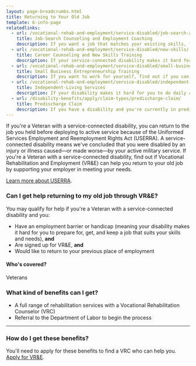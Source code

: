 ```yaml
---
layout: page-breadcrumbs.html
title: Returning to Your Old Job
template: 6-info-page
relatedlinks:
  - url: /vocational-rehab-and-employment/service-disabled/job-search-and-counseling/
    title: Job-Search Counseling and Employment Coaching
    description: If you want a job that matches your existing skills, find out if you can get help looking for a job and settling into your new workplace.
  - url: /vocational-rehab-and-employment/service-disabled/new-skills/
    title: Career Counseling and New Skills Training
    description: If your service-connected disability makes it hard for you to work in your current field, find out if you can get counseling and training to help you move into a field that better suits your abilities.
  - url: /vocational-rehab-and-employment/service-disabled/small-business-training/
    title: Small Business Entrepreneurship Training
    description: If you want to work for yourself, find out if you can get help starting your own business.
  - url: /vocational-rehab-and-employment/service-disabled/independent-living/
    title: Independent-Living Services
    description: If your disability makes it hard for you to do daily activities (like bathing, dressing, or getting around), find out if you can get help to live more independently while you look for work.
  - url: /disability-benefits/apply/claim-types/predischarge-claim/
    title: Predischarge Claim
    description: If you have a disability and you're currently in predischarge status, file a claim to help speed up the claim decision process.
---
```


<div class="va-introtext">

If you're a Veteran with a service-connected disability, you can return to the job you held before deploying to active service because of the Uniformed Services Employment and Reemployment Rights Act (USERRA). A service-connected disability means we've concluded that you were disabled by an injury or illness caused—or made worse—by your active military service. If you're a Veteran with a service-connected disability, find out if Vocational Rehabilitation and Employment (VR&amp;E) can help you return to your old job by supporting your employer in meeting your needs. 

[Learn more about USERRA](http://www.dol.gov/vets/programs/userra/). 

</div>

<div class="feature" markdown="1">

### Can I get help returning to my old job through VR&amp;E?

You may qualify for help if you're a Veteran with a service-connected disability and you:
- Have an employment barrier or handicap (meaning your disability makes it hard for you to prepare for, get, and keep a job that suits your skills and needs), **and**
- Are signed up for VR&amp;E, **and**
- Would like to return to your previous place of employment

#### Who's covered?

Veterans

</div>

### What kind of benefits can I get?

- A full range of rehabilitation services with a Vocational Rehabilitation Counselor (VRC)
- Referral to the Department of Labor to begin the process

<hr>

### How do I get these benefits?

You'll need to apply for these benefits to find a VRC who can help you. [Apply for VR&amp;E](/vocational-rehab-and-employment/apply-vre/).
